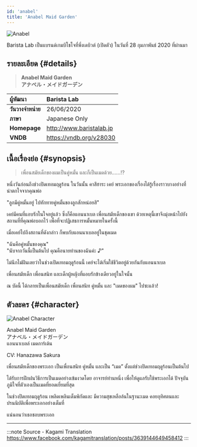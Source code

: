 ```yaml
---
id: 'anabel'
title: 'Anabel Maid Garden'
---
```


![Anabel](https://res.cloudinary.com/kagamiweb/image/upload/v1631538349/visualnovel/preview/anabel.jpg)

Barista Lab เป็นแบรนด์เกมบิโชโจที่พึ่งเดบิวต์ (เปิดตัว) ในวันที่ 28 กุมภาพันธ์ 2020 ที่ผ่านมา

## รายละเอียด {#details}

> **Anabel Maid Garden**  
> **アナベル・メイドガーデン**

| ผู้พัฒนา | Barista Lab |
| :---- | :---- |
| **วันวางจำหน่าย** | 26/06/2020 |
| **ภาษา** | Japanese Only |
| **Homepage** | http://www.baristalab.jp |
| **VNDB** | https://vndb.org/v28030 |

## เนื้อเรื่องย่อ {#synopsis}

> ‍‍‍‍‍‍เพื่อนสมัยเด็กของผมเป็นคู่หมั้น และก็เป็นเมดด้วย......!?

หนึ่งวันก่อนถึงช่วงปิดเทอมฤดูร้อน
ในวันนั้น คาสึฮาระ เคย์ พระเอกของเรื่องได้รู้เรื่องราวบางอย่างที่น่าตกใจจากคุณพ่อ

"ลูกมีคู่หมั้นอยู่ ไปทักทายคู่หมั้นของลูกสักหน่อยสิ"

เคย์มีคนที่แอบรักในใจอยู่แล้ว ซึ่งก็คือแอนนาเบล เพื่อนสมัยเด็กของเขา ด้วยเหตุนี้เขาจึงมุ่งหน้าไปยังสถานที่ที่คุณพ่อบอกไว้ เพื่อที่จะปฏิเสธการหมั้นหมายในครั้งนี้

เมื่อเคย์ไปถึงสถานที่ดังกล่าว ก็พบกับแอนนาเบลอยู่ในชุดเมด

"ฉันคือคู่หมั้นของคุณ"  
"นับจากวันนี้เป็นต้นไป คุณคือนายท่านของฉันค่ะ ♪"

ไม่นึกไม่ฝันเลยว่าในช่วงเปิดเทอมฤดูร้อนนี้ เคย์จะได้เริ่มใช้ชีวิตอยู่ด้วยกันกับแอนนาเบล

เพื่อนสมัยเด็ก เพื่อนสนิท และเด็กผู้หญิงที่แอบรักข้างเดียวอยู่ในใจนั้น

ณ บัดนี้ ได้กลายเป็นเพื่อนสมัยเด็ก เพื่อนสนิท คู่หมั้น และ "เมดของผม" ไปซะแล้ว!

## ตัวละคร {#character}

![Anabel Character](https://res.cloudinary.com/kagamiweb/image/upload/v1631538349/visualnovel/preview/anabel_character.jpg)

Anabel Maid Garden  
アナベル・メイドガーデン  
แอนนาเบลล์ เมดการ์เด้น

CV: Hanazawa Sakura

เพื่อนสมัยเด็กของพระเอก เป็นเพื่อนสนิท คู่หมั้น
และเป็น “เมด” ตั้งแต่ช่วงปิดเทอมฤดูร้อนเป็นต้นไป

ได้รับการฝึกฝนวิธีการเป็นเมดอย่างเข้มงวดโดย
อาจารย์ท่านหนึ่ง เพื่อให้ดูแลรับใช้พระเอกได้
ปัจจุบันภูมิใจที่ตัวเองเป็นเมดที่ยอดเยี่ยมที่สุด

ในช่วงปิดเทอมฤดูร้อน เพลิดเพลินเต็มพิกัดและ
มีความสุขเหลือล้นในฐานะเมด คอยอุทิศตนและ
ปรนนิบัติเพื่อพระเอกอย่างเต็มที่

แน่นอนว่าเธอชอบพระเอก

---
:::note Source - Kagami Translation
https://www.facebook.com/kagamitranslation/posts/3639144649458412
:::